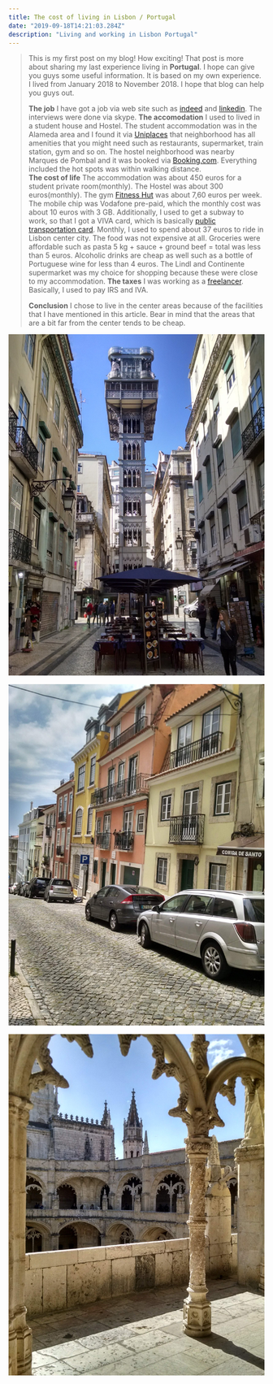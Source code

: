 ```yaml
---
title: The cost of living in Lisbon / Portugal
date: "2019-09-18T14:21:03.284Z"
description: "Living and working in Lisbon Portugal"
---
```


> This is my first post on my blog! How exciting!
> That post is more about sharing my last experience living in **Portugal**. I hope can 
> give you guys some useful information. It is based on my own experience.
> I lived from January 2018 to November 2018. I hope that blog can help you guys out.  
> 
> **The job** I have got a job via web site such as [indeed](https://indeed.com) and [linkedin](https://linkedin.com).
>  The interviews were done via skype.
> **The accomodation** I used to lived 
> in a student house and Hostel. The student accommodation was in the Alameda area and I found it via 
>[Uniplaces](https://www.uniplaces.com) that neighborhood has all amenities that you might need such as restaurants, 
> supermarket, train station, gym and so on.
> The hostel neighborhood was nearby Marques de Pombal and it was booked via [Booking.com](https://www.booking.com). 
> Everything included the hot spots was within walking distance.    
**The cost of life** The accommodation was about 450 euros for a student private room(monthly). 
> The Hostel was about 300 euros(monthly). The gym [Fitness Hut](http://www.fitnesshut.pt/clubes/lisboa/almirante-reis/) was about 7,60 euros per week. The mobile chip was Vodafone pre-paid, which the monthly cost was about 10 euros with 3 GB.
> Additionally, I used to get a subway to work, so that I got a VIVA card, which is 
> basically [public transportation card](https://www.portalviva.pt/lx/pt/homepage/cart%C3%B5es/transportes/lisboa-viva.aspx).
> Monthly, I used to spend about 37 euros to ride in Lisbon center city. The food was not 
> expensive at all. Groceries were affordable such as pasta 5 kg + sauce + ground beef = total was less than 5 euros.
> Alcoholic drinks are cheap as well such as a bottle of Portuguese wine for less than 4 euros. 
> The Lindl and Continente supermarket was my choice for shopping because these were close to my accommodation. 
> **The taxes** I was working as a [freelancer](https://www.lisbob.net/en/blog/freelancer-how-to-fill-and-issue-a-recibo-verde-in-portugal-step-by-step). Basically, I used to pay IRS and IVA.
>  
> **Conclusion** I chose to live in the center areas because of the facilities that I have mentioned in this article. Bear in mind 
that the areas that are a bit far from the center tends to be cheap. 


![elevador de santa justa](./elevador.jpg)

![nearby rato train station](./house.jpg)

![mosteiro dos jerónimos](./jeronimo.jpg)




